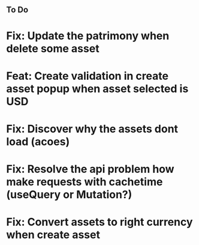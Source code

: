 ## To Do

# Fix: Update the patrimony when delete some asset
# Feat: Create validation in create asset popup when asset selected is USD
# Fix: Discover why the assets dont load (acoes)
# Fix: Resolve the api problem how make requests with cachetime (useQuery or Mutation?)
# Fix: Convert assets to right currency when create asset